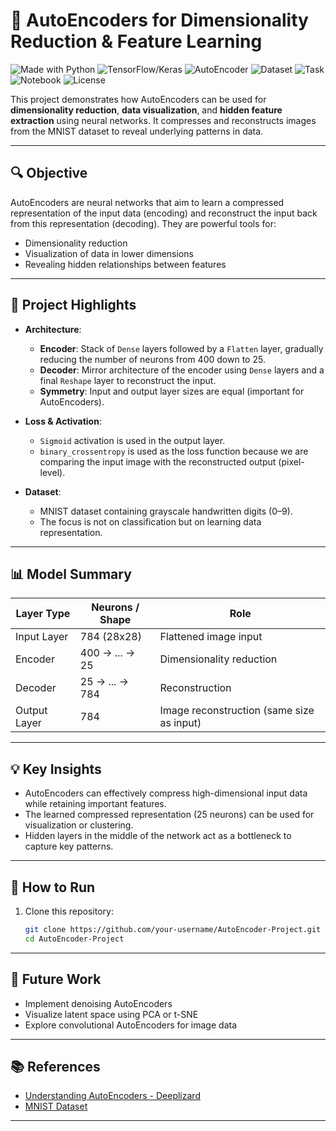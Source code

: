 # 🧠 AutoEncoders for Dimensionality Reduction & Feature Learning
![Made with Python](https://img.shields.io/badge/Made%20with-Python-1f425f.svg)
![TensorFlow/Keras](https://img.shields.io/badge/Framework-TensorFlow%2FKeras-blue)
![AutoEncoder](https://img.shields.io/badge/Model-AutoEncoder-green)
![Dataset](https://img.shields.io/badge/Dataset-MNIST-orange)
![Task](https://img.shields.io/badge/Task-Dimensionality%20Reduction-yellowgreen)
![Notebook](https://img.shields.io/badge/Notebook-Jupyter-yellow)
![License](https://img.shields.io/badge/License-MIT-green)


This project demonstrates how AutoEncoders can be used for **dimensionality reduction**, **data visualization**, and **hidden feature extraction** using neural networks. It compresses and reconstructs images from the MNIST dataset to reveal underlying patterns in data.

---

## 🔍 Objective

AutoEncoders are neural networks that aim to learn a compressed representation of the input data (encoding) and reconstruct the input back from this representation (decoding). They are powerful tools for:
- Dimensionality reduction
- Visualization of data in lower dimensions
- Revealing hidden relationships between features

---

## 🧰 Project Highlights

- **Architecture**:
  - **Encoder**: Stack of `Dense` layers followed by a `Flatten` layer, gradually reducing the number of neurons from 400 down to 25.
  - **Decoder**: Mirror architecture of the encoder using `Dense` layers and a final `Reshape` layer to reconstruct the input.
  - **Symmetry**: Input and output layer sizes are equal (important for AutoEncoders).

- **Loss & Activation**:
  - `Sigmoid` activation is used in the output layer.
  - `binary_crossentropy` is used as the loss function because we are comparing the input image with the reconstructed output (pixel-level).

- **Dataset**:
  - MNIST dataset containing grayscale handwritten digits (0–9).
  - The focus is not on classification but on learning data representation.

---

## 📊 Model Summary

| Layer Type | Neurons / Shape | Role |
|------------|------------------|------|
| Input Layer | 784 (28x28) | Flattened image input |
| Encoder | 400 → ... → 25 | Dimensionality reduction |
| Decoder | 25 → ... → 784 | Reconstruction |
| Output Layer | 784 | Image reconstruction (same size as input) |

---

## 💡 Key Insights

- AutoEncoders can effectively compress high-dimensional input data while retaining important features.
- The learned compressed representation (25 neurons) can be used for visualization or clustering.
- Hidden layers in the middle of the network act as a bottleneck to capture key patterns.

---

## 🧪 How to Run

1. Clone this repository:
   ```bash
   git clone https://github.com/your-username/AutoEncoder-Project.git
   cd AutoEncoder-Project


---

## 🔮 Future Work

- Implement denoising AutoEncoders
- Visualize latent space using PCA or t-SNE
- Explore convolutional AutoEncoders for image data

---

## 📚 References

- [Understanding AutoEncoders - Deeplizard](https://deeplizard.com/)
- [MNIST Dataset](http://yann.lecun.com/exdb/mnist/)

---
